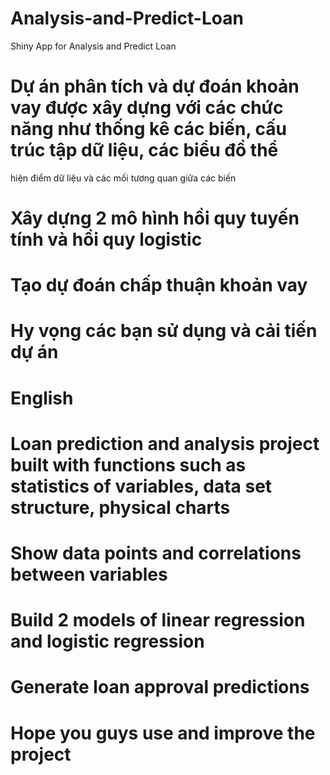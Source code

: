 # Analysis-and-Predict-Loan
Shiny App for Analysis and Predict Loan
# Dự án phân tích và dự đoán khoản vay được xây dựng với các chức năng như thống kê các biến, cấu trúc tập dữ liệu, các biểu đồ thể
hiện điểm dữ liệu và các mối tương quan giữa các biến
# Xây dựng 2 mô hình hồi quy tuyến tính và hồi quy logistic
# Tạo dự đoán chấp thuận khoản vay
# Hy vọng các bạn sử dụng và cải tiến dự án

# English
# Loan prediction and analysis project built with functions such as statistics of variables, data set structure, physical charts
# Show data points and correlations between variables
# Build 2 models of linear regression and logistic regression
# Generate loan approval predictions
# Hope you guys use and improve the project
